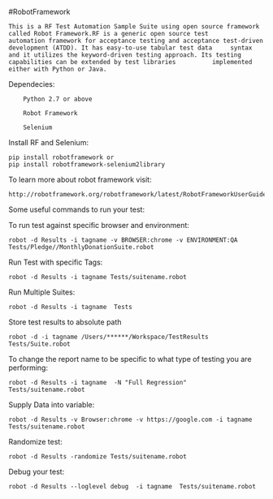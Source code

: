 #RobotFramework

	This is a RF Test Automation Sample Suite using open source framework called Robot Framework.RF is a generic open source test 		automation framework for acceptance testing and acceptance test-driven development (ATDD). It has easy-to-use tabular test data 	syntax and it utilizes the keyword-driven testing approach. Its testing capabilities can be extended by test libraries  		implemented either with Python or Java.
    
 Dependecies:

        Python 2.7 or above

        Robot Framework

        Selenium

Install RF and Selenium:

	pip install robotframework or
	pip install robotframework-selenium2library
		
To learn more about robot framework visit:

	http://robotframework.org/robotframework/latest/RobotFrameworkUserGuide.html

Some useful commands to run your test:

To run test against specific browser and environment:

    robot -d Results -i tagname -v BROWSER:chrome -v ENVIRONMENT:QA  Tests/Pledge//MonthlyDonationSuite.robot

Run Test with specific Tags:

    robot -d Results -i tagname Tests/suitename.robot

Run Multiple Suites:

    robot -d Results -i tagname  Tests

Store test results to absolute path

    robot -d -i tagname /Users/******/Workspace/TestResults Tests/Suite.robot

To change the report name to be specific to what type of testing you are performing:

	robot -d Results -i tagname  -N "Full Regression" Tests/suitename.robot

Supply Data into variable:

    robot -d Results -v Browser:chrome -v https://google.com -i tagname Tests/suitename.robot

Randomize test:

    robot -d Results -randomize Tests/suitename.robot

Debug your test:

    robot -d Results --loglevel debug  -i tagname  Tests/suitename.robot
